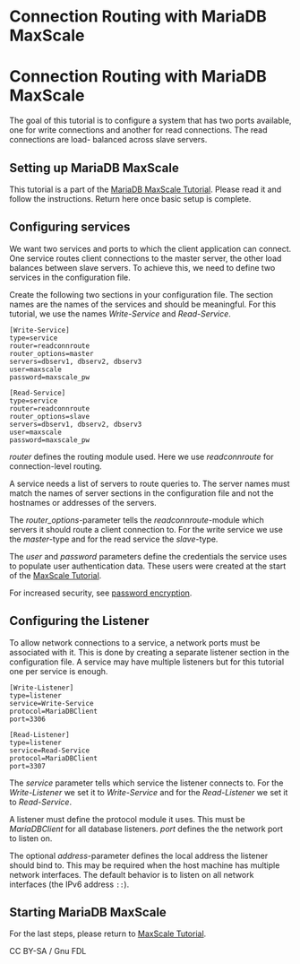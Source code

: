 
# Connection Routing with MariaDB MaxScale

# Connection Routing with MariaDB MaxScale


The goal of this tutorial is to configure a system that has two ports available, one for
write connections and another for read connections. The read connections are load-
balanced across slave servers.


## Setting up MariaDB MaxScale


This tutorial is a part of the [MariaDB MaxScale Tutorial](mariadb-maxscale-24-setting-up-mariadb-maxscale.md).
Please read it and follow the instructions. Return here once basic setup is complete.


## Configuring services


We want two services and ports to which the client application can connect. One service
routes client connections to the master server, the other load balances between slave
servers. To achieve this, we need to define two services in the configuration file.


Create the following two sections in your configuration file. The section names are the
names of the services and should be meaningful. For this tutorial, we use the names
*Write-Service* and *Read-Service*.



```
[Write-Service]
type=service
router=readconnroute
router_options=master
servers=dbserv1, dbserv2, dbserv3
user=maxscale
password=maxscale_pw

[Read-Service]
type=service
router=readconnroute
router_options=slave
servers=dbserv1, dbserv2, dbserv3
user=maxscale
password=maxscale_pw
```



*router* defines the routing module used. Here we use *readconnroute* for
connection-level routing.


A service needs a list of servers to route queries to. The server names must
match the names of server sections in the configuration file and not the hostnames or
addresses of the servers.


The *router_options*-parameter tells the *readconnroute*-module which servers it should
route a client connection to. For the write service we use the *master*-type and for the
read service the *slave*-type.


The *user* and *password* parameters define the credentials the service uses to populate
user authentication data. These users were created at the start of the
[MaxScale Tutorial](mariadb-maxscale-24-setting-up-mariadb-maxscale.md).


For increased security, see [password encryption](mariadb-maxscale-24-encrypting-passwords.md).


## Configuring the Listener


To allow network connections to a service, a network ports must be associated with it.
This is done by creating a separate listener section in the configuration file. A service
may have multiple listeners but for this tutorial one per service is enough.



```
[Write-Listener]
type=listener
service=Write-Service
protocol=MariaDBClient
port=3306

[Read-Listener]
type=listener
service=Read-Service
protocol=MariaDBClient
port=3307
```



The *service* parameter tells which service the listener connects to. For the
*Write-Listener* we set it to *Write-Service* and for the *Read-Listener* we set
it to *Read-Service*.


A listener must define the protocol module it uses. This must be *MariaDBClient* for all
database listeners. *port* defines the the network port to listen on.


The optional *address*-parameter defines the local address the listener should bind to.
This may be required when the host machine has multiple network interfaces. The
default behavior is to listen on all network interfaces (the IPv6 address `::`).


## Starting MariaDB MaxScale


For the last steps, please return to [MaxScale Tutorial](mariadb-maxscale-24-setting-up-mariadb-maxscale.md).


CC BY-SA / Gnu FDL


